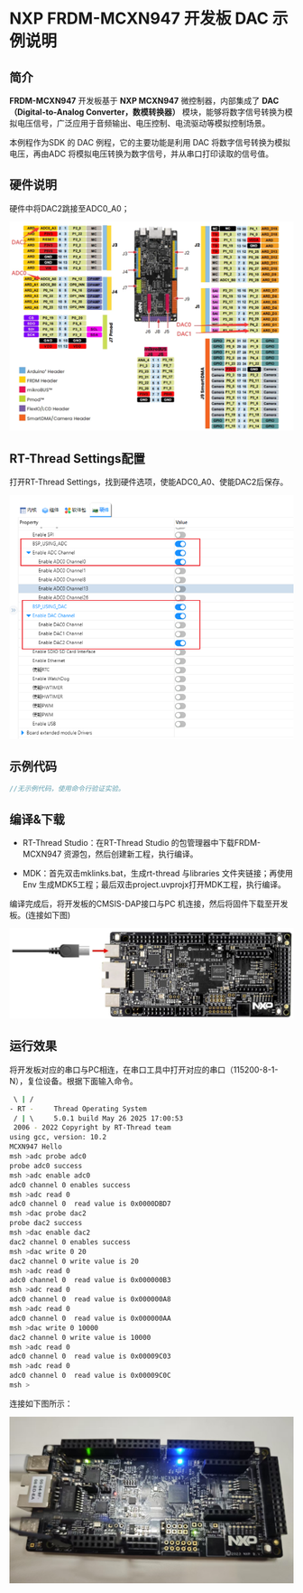 # NXP FRDM-MCXN947 开发板 DAC 示例说明

## 简介

**FRDM-MCXN947** 开发板基于 **NXP MCXN947** 微控制器，内部集成了 **DAC（Digital-to-Analog Converter，数模转换器）** 模块，能够将数字信号转换为模拟电压信号，广泛应用于音频输出、电压控制、电流驱动等模拟控制场景。

本例程作为SDK 的 DAC 例程，它的主要功能是利用 DAC 将数字信号转换为模拟电压，再由ADC 将模拟电压转换为数字信号，并从串口打印读取的信号值。

## 硬件说明

硬件中将DAC2跳接至ADC0_A0；

![](figures/539e8434d8b76713f1b4dbe6b4e04727.png.webp)

## RT-Thread Settings配置

打开RT-Thread Settings，找到硬件选项，使能ADC0_A0、使能DAC2后保存。

![image-20250526170026418](figures/image-20250526170026418.png)

## 示例代码

```c
//无示例代码，使用命令行验证实验。
```

## 编译&下载

* RT-Thread Studio：在RT-Thread Studio 的包管理器中下载FRDM-MCXN947 资源包，然后创建新工程，执行编译。

* MDK：首先双击mklinks.bat，生成rt-thread 与libraries 文件夹链接；再使用Env 生成MDK5工程；最后双击project.uvprojx打开MDK工程，执行编译。

编译完成后，将开发板的CMSIS-DAP接口与PC 机连接，然后将固件下载至开发板。(连接如下图)

![](figures/usb_pc-17482445209391.png)

## 运行效果

将开发板对应的串口与PC相连，在串口工具中打开对应的串口（115200-8-1-N），复位设备。根据下面输入命令。

```bash
 \ | /
- RT -     Thread Operating System
 / | \     5.0.1 build May 26 2025 17:00:53
 2006 - 2022 Copyright by RT-Thread team
using gcc, version: 10.2
MCXN947 Hello
msh >adc probe adc0
probe adc0 success
msh >adc enable adc0
adc0 channel 0 enables success
msh >adc read 0
adc0 channel 0  read value is 0x0000DBD7
msh >dac probe dac2
probe dac2 success
msh >dac enable dac2
dac2 channel 0 enables success
msh >dac write 0 20
dac2 channel 0 write value is 20
msh >adc read 0
adc0 channel 0  read value is 0x000000B3
msh >adc read 0
adc0 channel 0  read value is 0x000000A8
msh >adc read 0
adc0 channel 0  read value is 0x000000AA
msh >dac write 0 10000
dac2 channel 0 write value is 10000
msh >adc read 0
adc0 channel 0  read value is 0x00009C03
msh >adc read 0
adc0 channel 0  read value is 0x00009C0C
msh >
```

连接如下图所示：

![image-20250526170722289](figures/image-20250526170722289.png)
